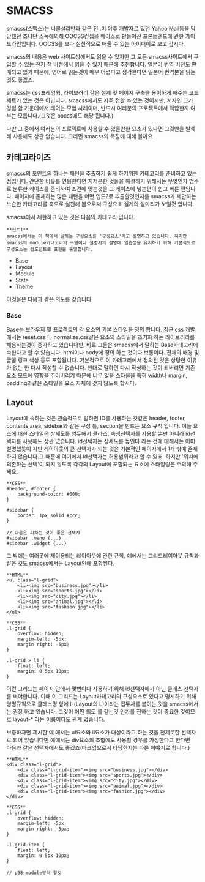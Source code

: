 # SMACSS

smacss(스맥스)는 니콜설리반과 같은 전 .미 야후 개발자로 있던 Yahoo Mail등을 담당했던 조나단 스눅에의해 OOCSS컨셉을 베이스로 만들어진 프론트엔드에 관한 가이드라인입니다.
OOCSS를 보다 실천적으로 배울 수 있는 아이디어로 보고 갑시다.

smacss의 내용은 web 사이트상에서도 읽을 수 있지만 그 모든 smacss사이트에서 구입할 수 있는 전저 책 버전에서 읽을 수 있기 때문에 추천합니다. 일본어 번역 버전도 판매되고 있기 때문에, 영어로 읽는것이 매우 어렵다고 생각한다면 일본어 번역본을 읽는것도 좋겠죠.

smacss는 css프레임웍, 라이브러리 같은 설계 및 페이지 구축을 용이하게 해주는 코드 세트가 있는 것은 아닙니다. smacss에서도 자주 접할 수 있는 것이지만, 저자인 그가 경험 함 가운데에서 태어는 모범 사례이며, 반드시 여러분의 프로젝트에서 적합한지 여부는 모릅니다.(그것은 oocss에도 해당 됩니다.)

다만 그 중에서 여러분의 프로젝트에 사용할 수 있을만한 요소가 있다면 그것만을 발췌해 샤용해도 상관 없습니다. 그러면 smacss의 특징에 대해 볼까요

## 카테고라이즈

smacss의 포인트의 하나는 패턴을 추출하기 쉽게 하기위한 카테고리를 준비하고 있는 점입니다.  간단한 비유를 인용한다면 지저분한 것들을 해결하기 위해서는 무엇인가 범주로 분류한 케이스를 준비하여 조건에 맞는것을 그 케이스에 넣는편이 쉽고 빠른 편입니다.
페이지에 존재하는 많은 패턴을 어떤 입도?로 추출할것인지를 smacss가 제안하는 느슨한 카테고리를 축으로 실천해 봄으로써 구성요소 설계의 실마리가 보일것 입니다.

smacss에서 제한하고 있는 것은 다음의 카테고리 입니다.

    **힌트1**
    smacss에서는 이 책에서 말하는 구성요소를 '구성요소'라고 설명하고 있습니다. 하지만 smacss의 module카테고리의 구별이나 설명서의 설명에 일관성을 유지하기 위해 기본적으로 구성요소는 컴포넌트로 표현을 통일합니다.

- Base
- Layout
- Module
- State
- Theme

이것을은 다음과 같은 의도를 갖습니다.

### Base

Base는 브라우저 및 프로젝트의 각 요소의 기본 스타일을 정의 합니다.
최근  css  개발에서는 reset.css 나 normalize.css같은 요소의 스타일을 초기화 하는 라이브러리를 채용하는것이 증가하고 있습니다만, 바로 그들은 smacss에서 말하는 Base카테고리에 속한다고 할 수 있습니다.
html이나 body에 정의 하는 것이다 보통이다. 전체의 배경 및 글꼴 링크 색상 등도 포함됩니다. 기본적으로 이 카테고리에서 정의된 것은 상당한 이유가 없는 한 다시 작성할 수 없습니다. 반대로 말하면 다시 작성하는 것이 되버리면 기존 요소 모드에 영향을 주어버리기 때문에 너무 많을 스타을을 특히 width나 margin, padding과같은 스타일을 요소 자체에 갖지 않도록 합시다.

## Layout

Layout에 속하는 것은 관습적으로 말하면 ID를 사용하는 것같은 header, footer, contents area, sidebar와 같은 구성 틀, section을 만드는 요소 규칙 입니다.
이들 요소에 대한 스타일은 상세도를 염두해서 클라스, 속성선택자를 사용할 뿐만 아니라 id선택자를 사용해도 상관 없습니다.
id선택자는 상세도를 높인다 라는 것에 대해서는 이미 설명했듯이 지만 레이아웃의 큰 선택자가 되는 것은 기본적인 페이지에서 1개 밖에 존재 하지 않습니다.그 때문에 여기에서 id선택자는 허용범위라고 할 수 있죠. 하지만 '위치에 의존하는 선택'이 되지 않도록 각각의 Layout에 포함되는 요소에 스타일링은 주의해 주세요.

    **CSS**
    #header, #footer {
        background-color: #000;
    }

    #sidebar {
        border: 1px solid #ccc;
    }

    // 다음은 피하는 것이 좋은 선택자
    #sidebar .menu {...}
    #sidebar .widget {...}

그 밖에는 여러곳에 재이용되는 레이아웃에 관한 규칙, 예에서는 그리드레이아웃 규칙과 같은 것도 smacss에서는 Layout안에 포함된다.

    **HTML**
    <ul class="l-grid">
        <li><img src="business.jpg"></li>
        <li><img src="sports.jpg"></li>
        <li><img src="city.jpg"></li>
        <li><img src="animal.jpg"></li>
        <li><img src="fashion.jpg"></li>
    </ul> 

    **CSS**
    .l-grid {
        overflow: hidden;
        margim-left: -5px;
        margin-right: -5px;
    }

    .l-grid > li {
        float: left;
        margin: 0 5px 10px;
    }

이런 그리드는 페이지 안에서 몇번이나 사용하기 위해 id선택자에가 아닌 클래스 선택자를 써야합니다. 이때 이 그리드는 Layout카테고리의 구성요소로 있다고 명시하기 위해 명명규칙으로 클래스명 앞에 l-(Layout의 L)이라는 접두사를 붙이는 것을 smacss에서는 권장 하고 있습니다. 그것이 어떤 의도 를 같는것 인가를 전하는 것이 중요한 것이므로 layout-* 라는 이름이다도 관계 없습니다.

보충하자면 제시한 예 에서는 ul요소와 li요소가 대상이라고 하는 것을 전제로한 선택자로 되어 있습니다만 예에서는 div요소의 조합에도 사용할 경우를 가정한다고 한다면　다음과 같은 선택자에서도 좋겠죠(마크업으로서 타당한지는 다른 이야기로 합니다.)

    **HTML**
    <div class="l-grid">
        <div class="l-grid-item"><img src="business.jpg"></div>
        <div class="l-grid-item"><img src="sports.jpg"></div>
        <div class="l-grid-item"><img src="city.jpg"></div>
        <div class="l-grid-item"><img src="animal.jpg"></div>
        <div class="l-grid-item"><img src="fashion.jpg"></div>
    </div> 

    **CSS**    
    .l-grid {
        overflow: hidden;
        margim-left: -5px;
        margin-right: -5px;
    }

    .l-grid-item {
        float: left;
        margin: 0 5px 10px;
    }

    // p58 module부터 할것